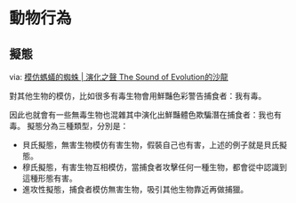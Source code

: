 # 動物行為

## 擬態
via: [模仿螞蟻的蜘蛛 | 演化之聲 The Sound of Evolution的沙龍](https://vocus.cc/article/665881fafd897800012239ed)

對其他生物的模仿，比如很多有毒生物會用鮮豔色彩警告捕食者：我有毒。

因此也就會有一些無毒生物也混雜其中演化出鮮豔體色欺騙潛在捕食者：我也有毒。
擬態分為三種類型，分別是：

- 貝氏擬態，無害生物模仿有害生物，假裝自己也有害，上述的例子就是貝氏擬態。
- 穆氏擬態，有害生物互相模仿，當捕食者攻擊任何一種生物，都會從中認識到這種形態有害。
- 進攻性擬態，捕食者模仿無害生物，吸引其他生物靠近再做捕獵。
